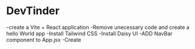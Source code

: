 # DevTinder

-create a Vite + React application
-Remove unecessary code and create a hello World app
-Install Tailwind CSS
-Install Daisy UI
-ADD NavBar component to App.jsx
-Create 